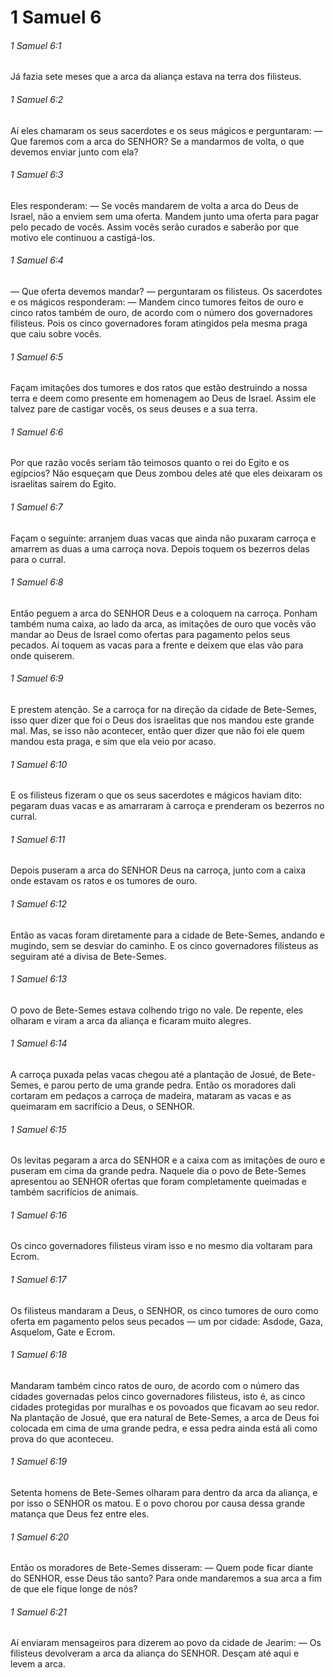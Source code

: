 # 1 Samuel 6

###### 1 Samuel 6:1

Já fazia sete meses que a arca da aliança estava na terra dos filisteus.

###### 1 Samuel 6:2

Aí eles chamaram os seus sacerdotes e os seus mágicos e perguntaram: — Que faremos com a arca do SENHOR? Se a mandarmos de volta, o que devemos enviar junto com ela?

###### 1 Samuel 6:3

Eles responderam: — Se vocês mandarem de volta a arca do Deus de Israel, não a enviem sem uma oferta. Mandem junto uma oferta para pagar pelo pecado de vocês. Assim vocês serão curados e saberão por que motivo ele continuou a castigá-los.

###### 1 Samuel 6:4

— Que oferta devemos mandar? — perguntaram os filisteus. Os sacerdotes e os mágicos responderam: — Mandem cinco tumores feitos de ouro e cinco ratos também de ouro, de acordo com o número dos governadores filisteus. Pois os cinco governadores foram atingidos pela mesma praga que caiu sobre vocês.

###### 1 Samuel 6:5

Façam imitações dos tumores e dos ratos que estão destruindo a nossa terra e deem como presente em homenagem ao Deus de Israel. Assim ele talvez pare de castigar vocês, os seus deuses e a sua terra.

###### 1 Samuel 6:6

Por que razão vocês seriam tão teimosos quanto o rei do Egito e os egípcios? Não esqueçam que Deus zombou deles até que eles deixaram os israelitas saírem do Egito.

###### 1 Samuel 6:7

Façam o seguinte: arranjem duas vacas que ainda não puxaram carroça e amarrem as duas a uma carroça nova. Depois toquem os bezerros delas para o curral.

###### 1 Samuel 6:8

Então peguem a arca do SENHOR Deus e a coloquem na carroça. Ponham também numa caixa, ao lado da arca, as imitações de ouro que vocês vão mandar ao Deus de Israel como ofertas para pagamento pelos seus pecados. Aí toquem as vacas para a frente e deixem que elas vão para onde quiserem.

###### 1 Samuel 6:9

E prestem atenção. Se a carroça for na direção da cidade de Bete-Semes, isso quer dizer que foi o Deus dos israelitas que nos mandou este grande mal. Mas, se isso não acontecer, então quer dizer que não foi ele quem mandou esta praga, e sim que ela veio por acaso.

###### 1 Samuel 6:10

E os filisteus fizeram o que os seus sacerdotes e mágicos haviam dito: pegaram duas vacas e as amarraram à carroça e prenderam os bezerros no curral.

###### 1 Samuel 6:11

Depois puseram a arca do SENHOR Deus na carroça, junto com a caixa onde estavam os ratos e os tumores de ouro.

###### 1 Samuel 6:12

Então as vacas foram diretamente para a cidade de Bete-Semes, andando e mugindo, sem se desviar do caminho. E os cinco governadores filisteus as seguiram até a divisa de Bete-Semes.

###### 1 Samuel 6:13

O povo de Bete-Semes estava colhendo trigo no vale. De repente, eles olharam e viram a arca da aliança e ficaram muito alegres.

###### 1 Samuel 6:14

A carroça puxada pelas vacas chegou até a plantação de Josué, de Bete-Semes, e parou perto de uma grande pedra. Então os moradores dali cortaram em pedaços a carroça de madeira, mataram as vacas e as queimaram em sacrifício a Deus, o SENHOR.

###### 1 Samuel 6:15

Os levitas pegaram a arca do SENHOR e a caixa com as imitações de ouro e puseram em cima da grande pedra. Naquele dia o povo de Bete-Semes apresentou ao SENHOR ofertas que foram completamente queimadas e também sacrifícios de animais.

###### 1 Samuel 6:16

Os cinco governadores filisteus viram isso e no mesmo dia voltaram para Ecrom.

###### 1 Samuel 6:17

Os filisteus mandaram a Deus, o SENHOR, os cinco tumores de ouro como oferta em pagamento pelos seus pecados — um por cidade: Asdode, Gaza, Asquelom, Gate e Ecrom.

###### 1 Samuel 6:18

Mandaram também cinco ratos de ouro, de acordo com o número das cidades governadas pelos cinco governadores filisteus, isto é, as cinco cidades protegidas por muralhas e os povoados que ficavam ao seu redor. Na plantação de Josué, que era natural de Bete-Semes, a arca de Deus foi colocada em cima de uma grande pedra, e essa pedra ainda está ali como prova do que aconteceu.

###### 1 Samuel 6:19

Setenta homens de Bete-Semes olharam para dentro da arca da aliança, e por isso o SENHOR os matou. E o povo chorou por causa dessa grande matança que Deus fez entre eles.

###### 1 Samuel 6:20

Então os moradores de Bete-Semes disseram: — Quem pode ficar diante do SENHOR, esse Deus tão santo? Para onde mandaremos a sua arca a fim de que ele fique longe de nós?

###### 1 Samuel 6:21

Aí enviaram mensageiros para dizerem ao povo da cidade de Jearim: — Os filisteus devolveram a arca da aliança do SENHOR. Desçam até aqui e levem a arca.

